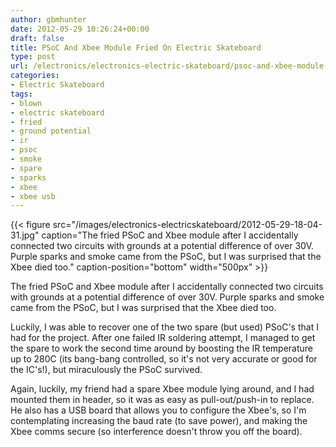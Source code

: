 ```yaml
---
author: gbmhunter
date: 2012-05-29 10:26:24+00:00
draft: false
title: PSoC And Xbee Module Fried On Electric Skateboard
type: post
url: /electronics/electronics-electric-skateboard/psoc-and-xbee-module-fried-on-electric-skateboard
categories:
- Electric Skateboard
tags:
- blown
- electric skateboard
- fried
- ground potential
- ir
- psoc
- smoke
- spare
- sparks
- xbee
- xbee usb
---
```


{{< figure src="/images/electronics-electricskateboard/2012-05-29-18-04-31.jpg" caption="The fried PSoC and Xbee module after I accidentally connected two circuits with grounds at a potential difference of over 30V. Purple sparks and smoke came from the PSoC, but I was surprised that the Xbee died too." caption-position="bottom" width="500px" >}}

The fried PSoC and Xbee module after I accidentally connected two circuits with grounds at a potential difference of over 30V. Purple sparks and smoke came from the PSoC, but I was surprised that the Xbee died too.

Luckily, I was able to recover one of the two spare (but used) PSoC's that I had for the project. After one failed IR soldering attempt, I managed to get the spare to work the second time around by boosting the IR temperature up to 280C (its bang-bang controlled, so it's not very accurate or good for the IC's!), but miraculously the PSoC survived.

Again, luckily, my friend had a spare Xbee module lying around, and I had mounted them in header, so it was as easy as pull-out/push-in to replace. He also has a USB board that allows you to configure the Xbee's, so I'm contemplating increasing the baud rate (to save power), and making the Xbee comms secure (so interference doesn't throw you off the board).

